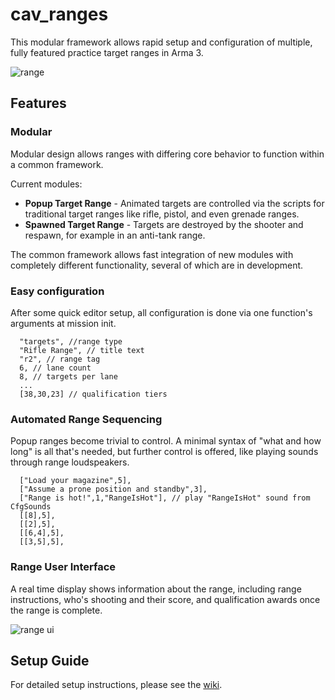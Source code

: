 # cav_ranges
This modular framework allows rapid setup and configuration of multiple, fully featured practice target ranges in Arma 3.

![range](https://i.imgur.com/P0WqD4Y.png)

## Features

### Modular
Modular design allows ranges with differing core behavior to function within a common framework.  

Current modules:
* **Popup Target Range** - Animated targets are controlled via the scripts for traditional target ranges like rifle, pistol, and even grenade ranges.
* **Spawned Target Range** - Targets are destroyed by the shooter and respawn, for example in an anti-tank range.

The common framework allows fast integration of new modules with completely different functionality, several of which are in development.

### Easy configuration
After some quick editor setup, all configuration is done via one function's arguments at mission init.

```
  "targets", //range type
  "Rifle Range", // title text
  "r2", // range tag
  6, // lane count
  8, // targets per lane
  ...
  [38,30,23] // qualification tiers
```

### Automated Range Sequencing  
Popup ranges become trivial to control. A minimal syntax of "what and how long" is all that's needed, but further control is offered, like playing sounds through range loudspeakers.  

```
  ["Load your magazine",5],
  ["Assume a prone position and standby",3],
  ["Range is hot!",1,"RangeIsHot"], // play "RangeIsHot" sound from CfgSounds
  [[8],5],
  [[2],5],
  [[6,4],5],
  [[3,5],5],
```

### Range User Interface
A real time display shows information about the range, including range instructions, who's shooting and their score, and qualification awards once the range is complete.  

![range ui](https://i.imgur.com/R9RI2if.png)

## Setup Guide
For detailed setup instructions, please see the [wiki](https://github.com/RaynorD/cav_ranges/wiki/Design-Your-Range-(createRange)).
